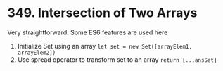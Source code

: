 # 349. Intersection of Two Arrays

Very straightforward. Some ES6 features are used here
   1. Initialize Set using an array `let set = new Set([arrayElem1, arrayElem2])`
   2. Use spread operator to transform set to an array `return [...ansSet]`
